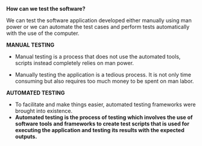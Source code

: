 
<b>How can we test the software?</b>
<p>
We can test the software application developed either manually using man power or we can automate the test cases and perform tests automatically with the use of the computer.
</p>

<b>MANUAL TESTING</b>

- Manual testing is a process that does not use the automated tools, scripts instead completely relies on man power.

- Manually testing the application is a tedious process. It is not only time consuming but also requires too much money to be spent on man labor.

<b>AUTOMATED TESTING</b>

- To facilitate and make things easier, automated testing frameworks were brought into existence. 
- <b>Automated testing is the process of testing which involves the use of software tools and frameworks to create test scripts that is used for executing the application and testing its results with the expected outputs.</b>
